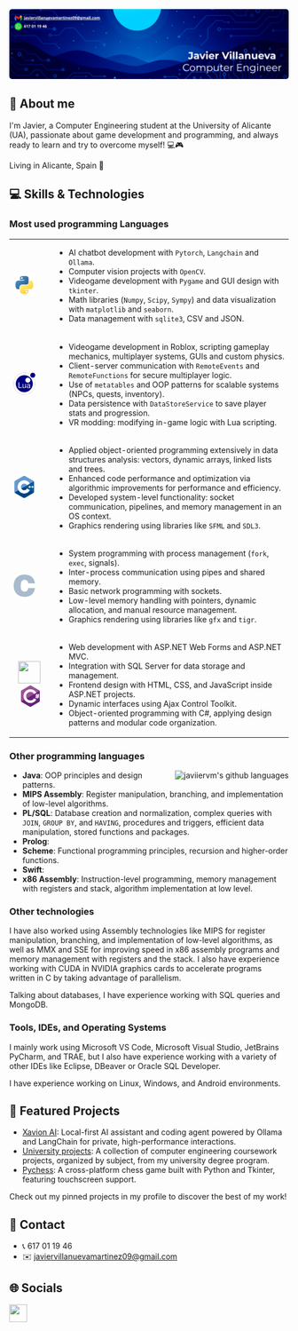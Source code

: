 <div align="center"> 
   <img src="https://github.com/javiiervm/javiiervm/blob/main/assets/Linkedin_banner_round.png" />
</div>

## 👤 About me
I'm Javier, a Computer Engineering student at the University of Alicante (UA), passionate about game development and programming, and always ready to learn and try to overcome myself! 💻🎮

Living in Alicante, Spain 📍

## 💻 Skills & Technologies

### Most used programming Languages
<div align="left">
  <table>
     <tr>
      <td>
        <a title="Python" href="https://www.python.org" target="_blank" rel="noreferrer">
          <img src="https://raw.githubusercontent.com/devicons/devicon/master/icons/python/python-original.svg" width="40" height="40"/>
        </a>
      </td>
      <td>
        <ul>
          <li>AI chatbot development with <code>Pytorch</code>, <code>Langchain</code> and <code>Ollama</code>.</li>
          <li>Computer vision projects with <code>OpenCV</code>.</li>
          <li>Videogame development with <code>Pygame</code> and GUI design with <code>tkinter</code>.</li>
          <li>Math libraries (<code>Numpy</code>, <code>Scipy</code>, <code>Sympy</code>) and data visualization with <code>matplotlib</code> and <code>seaborn</code>.</li>
          <li>Data management with <code>sqlite3</code>, CSV and JSON.</li>
        </ul>
      </td>
    </tr>
    <tr>
      <td>
        <a title="Lua" href="https://www.lua.org/" target="_blank" rel="noreferrer">
          <img src="https://raw.githubusercontent.com/devicons/devicon/master/icons/lua/lua-original.svg" width="40" height="40"/>
        </a>
      </td>
      <td>
        <ul>
          <li>Videogame development in Roblox, scripting gameplay mechanics, multiplayer systems, GUIs and custom physics.</li>
          <li>Client-server communication with <code>RemoteEvents</code> and <code>RemoteFunctions</code> for secure multiplayer logic.</li>
          <li>Use of <code>metatables</code> and OOP patterns for scalable systems (NPCs, quests, inventory).</li>
          <li>Data persistence with <code>DataStoreService</code> to save player stats and progression.</li>
          <li>VR modding: modifying in-game logic with Lua scripting.</li>
        </ul>
      </td>
    </tr>
    <tr>
      <td>
        <a title="C++" href="https://isocpp.org/" target="_blank" rel="noreferrer">
          <img src="https://raw.githubusercontent.com/devicons/devicon/master/icons/cplusplus/cplusplus-original.svg" width="40" height="40"/>
        </a>
      </td>
      <td>
        <ul>
          <li>Applied object-oriented programming extensively in data structures analysis: vectors, dynamic arrays, linked lists and trees.</li>
          <li>Enhanced code performance and optimization via algorithmic improvements for performance and efficiency.</li>
          <li>Developed system-level functionality: socket communication, pipelines, and memory management in an OS context.</li>
          <li>Graphics rendering using libraries like <code>SFML</code> and <code>SDL3</code>.</li>
        </ul>
      </td>
    </tr>
    <tr>
      <td>
        <a title="C" href="https://www.cprogramming.com/" target="_blank" rel="noreferrer">
          <img src="https://raw.githubusercontent.com/devicons/devicon/master/icons/c/c-original.svg" width="40" height="40"/>
        </a>
      </td>
      <td>
        <ul>
          <li>System programming with process management (<code>fork</code>, <code>exec</code>, signals).</li>
          <li>Inter-process communication using pipes and shared memory.</li>
          <li>Basic network programming with sockets.</li>
          <li>Low-level memory handling with pointers, dynamic allocation, and manual resource management.</li>
          <li>Graphics rendering using libraries like <code>gfx</code> and <code>tigr</code>.</li>
        </ul>
      </td>
    </tr>
    <tr>
      <td>
        <div style="text-align:center;">
          <a title="ASP.NET" href="https://dotnet.microsoft.com/apps/aspnet" target="_blank" rel="noreferrer" style="display:inline-block; margin-right:5px;">
            <img src="https://upload.wikimedia.org/wikipedia/commons/0/0e/Microsoft_.NET_logo.png" width="40" height="40"/>
          </a>
          <a title="C#" href="https://learn.microsoft.com/en-us/dotnet/csharp/" target="_blank" rel="noreferrer" style="display:inline-block;">
            <img src="https://raw.githubusercontent.com/devicons/devicon/master/icons/csharp/csharp-original.svg" width="40" height="40"/>
          </a>
        </div>
      </td>
      <td>
        <ul>
          <li>Web development with ASP.NET Web Forms and ASP.NET MVC.</li>
          <li>Integration with SQL Server for data storage and management.</li>
          <li>Frontend design with HTML, CSS, and JavaScript inside ASP.NET projects.</li>
          <li>Dynamic interfaces using Ajax Control Toolkit.</li>
          <li>Object-oriented programming with C#, applying design patterns and modular code organization.</li>
        </ul>
      </td>
    </tr>
  </table>
</div>

### Other programming languages
<img align="right" src="https://github-readme-stats.vercel.app/api/top-langs?username=javiiervm&show_icons=true&locale=en" alt="javiiervm's github languages" />

- **Java**: OOP principles and design patterns.
- **MIPS Assembly**: Register manipulation, branching, and implementation of low-level algorithms.
- **PL/SQL**: Database creation and normalization, complex queries with `JOIN`, `GROUP BY`, and `HAVING`, procedures and triggers, efficient data manipulation, stored functions and packages.
- **Prolog**:
- **Scheme**: Functional programming principles, recursion and higher-order functions.
- **Swift**:
- **x86 Assembly**: Instruction-level programming, memory management with registers and stack, algorithm implementation at low level.

### Other technologies
I have also worked using Assembly technologies like MIPS for register manipulation, branching, and implementation of low-level algorithms, as well as MMX and SSE for improving speed in x86 assembly programs and memory management with registers and the stack. I also have experience working with CUDA in NVIDIA graphics cards to accelerate programs written in C by taking advantage of parallelism.

Talking about databases, I have experience working with SQL queries and MongoDB.

### Tools, IDEs, and Operating Systems
I mainly work using Microsoft VS Code, Microsoft Visual Studio, JetBrains PyCharm, and TRAE, but I also have experience working with a variety of other IDEs like Eclipse, DBeaver or Oracle SQL Developer.

I have experience working on Linux, Windows, and Android environments.

## 🚀 Featured Projects
- [Xavion AI](https://github.com/javiiervm/Xavion-AI): Local-first AI assistant and coding agent powered by Ollama and LangChain for private, high-performance interactions.
- [University projects](https://github.com/javiiervm/university-projects): A collection of computer engineering coursework projects, organized by subject, from my university degree program.
- [Pychess](https://github.com/javiiervm/pychess): A cross-platform chess game built with Python and Tkinter, featuring touchscreen support.

Check out my pinned projects in my profile to discover the best of my work!

## 📧 Contact
- 📞 617 01 19 46
- ✉️ javiervillanuevamartinez09@gmail.com

## 🌐 Socials

<p align="left">
  <!-- LinkedIn -->
  <a href="https://www.linkedin.com/in/javier-villanuevamartinez/" target="_blank" rel="noreferrer">
    <picture>
      <source media="(prefers-color-scheme: dark)" srcset="https://raw.githubusercontent.com/danielcranney/readme-generator/main/public/icons/socials/linkedin-dark.svg" />
      <source media="(prefers-color-scheme: light)" srcset="https://raw.githubusercontent.com/danielcranney/readme-generator/main/public/icons/socials/linkedin.svg" />
      <img src="https://raw.githubusercontent.com/danielcranney/readme-generator/main/public/icons/socials/linkedin.svg" width="32" height="32" />
    </picture>
  </a>
</p>
